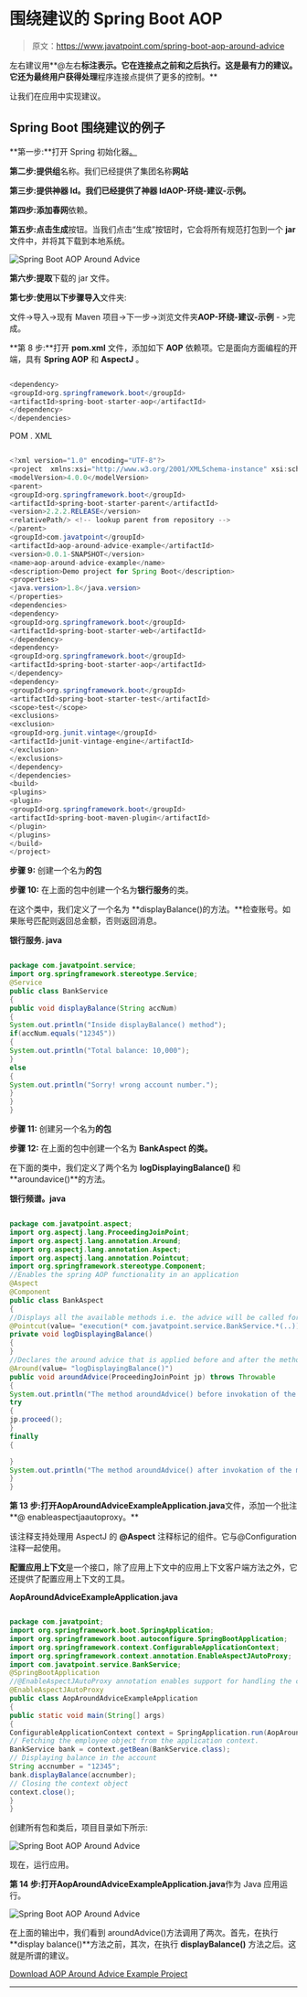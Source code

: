# 围绕建议的 Spring Boot AOP

> 原文：<https://www.javatpoint.com/spring-boot-aop-around-advice>

左右建议用**@左右**标注表示。它在连接点之前和之后执行。这是最有力的建议。它还为最终用户获得处理**程序连接点提供了更多的控制。**

让我们在应用中实现建议。

## Spring Boot 围绕建议的例子

**第一步:**打开 Spring 初始化器[。](https://start.spring.io)

**第二步:**提供**组**名称。我们已经提供了集团名称**网站**

**第三步:**提供**神器 Id。**我们已经提供了神器 Id**AOP-环绕-建议-示例。**

**第四步:**添加**春网**依赖。

**第五步:**点击**生成**按钮。当我们点击“生成”按钮时，它会将所有规范打包到一个 **jar** 文件中，并将其下载到本地系统。

![Spring Boot AOP Around Advice](../img/fc3fe37c745086ed92451c369bc85b97.png)

**第六步:提取**下载的 jar 文件。

**第七步:使用以下步骤导入**文件夹:

文件->导入->现有 Maven 项目->下一步->浏览文件夹**AOP-环绕-建议-示例** - >完成。

**第 8 步:**打开 **pom.xml** 文件，添加如下 **AOP** 依赖项。它是面向方面编程的开端，具有 **Spring AOP** 和 **AspectJ** 。

```java

<dependency>
<groupId>org.springframework.boot</groupId>
<artifactId>spring-boot-starter-aop</artifactId>
</dependency>
</dependencies>

```

POM . XML

```java

<?xml version="1.0" encoding="UTF-8"?>
<project  xmlns:xsi="http://www.w3.org/2001/XMLSchema-instance" xsi:schemaLocation="http://maven.apache.org/POM/4.0.0 https://maven.apache.org/xsd/maven-4.0.0.xsd">
<modelVersion>4.0.0</modelVersion>
<parent>
<groupId>org.springframework.boot</groupId>
<artifactId>spring-boot-starter-parent</artifactId>
<version>2.2.2.RELEASE</version>
<relativePath/> <!-- lookup parent from repository -->
</parent>
<groupId>com.javatpoint</groupId>
<artifactId>aop-around-advice-example</artifactId>
<version>0.0.1-SNAPSHOT</version>
<name>aop-around-advice-example</name>
<description>Demo project for Spring Boot</description>
<properties>
<java.version>1.8</java.version>
</properties>
<dependencies>
<dependency>
<groupId>org.springframework.boot</groupId>
<artifactId>spring-boot-starter-web</artifactId>
</dependency>
<dependency>
<groupId>org.springframework.boot</groupId>
<artifactId>spring-boot-starter-aop</artifactId>
</dependency>
<dependency>
<groupId>org.springframework.boot</groupId>
<artifactId>spring-boot-starter-test</artifactId>
<scope>test</scope>
<exclusions>
<exclusion>
<groupId>org.junit.vintage</groupId>
<artifactId>junit-vintage-engine</artifactId>
</exclusion>
</exclusions>
</dependency>
</dependencies>
<build>
<plugins>
<plugin>
<groupId>org.springframework.boot</groupId>
<artifactId>spring-boot-maven-plugin</artifactId>
</plugin>
</plugins>
</build>
</project>

```

**步骤 9:** 创建一个名为**的包**

**步骤 10:** 在上面的包中创建一个名为**银行服务**的类。

在这个类中，我们定义了一个名为 **displayBalance()的方法。**检查账号。如果账号匹配则返回总金额，否则返回消息。

**银行服务. java**

```java

package com.javatpoint.service;
import org.springframework.stereotype.Service;
@Service
public class BankService 
{
public void displayBalance(String accNum) 
{
System.out.println("Inside displayBalance() method");
if(accNum.equals("12345")) 
{
System.out.println("Total balance: 10,000");
}
else 
{
System.out.println("Sorry! wrong account number.");
}
}
}

```

**步骤 11:** 创建另一个名为**的包**

**步骤 12:** 在上面的包中创建一个名为 **BankAspect 的类。**

在下面的类中，我们定义了两个名为 **logDisplayingBalance()** 和**aroundavice()**的方法。

**银行频谱。java**

```java

package com.javatpoint.aspect;
import org.aspectj.lang.ProceedingJoinPoint;
import org.aspectj.lang.annotation.Around;
import org.aspectj.lang.annotation.Aspect;
import org.aspectj.lang.annotation.Pointcut;
import org.springframework.stereotype.Component;
//Enables the spring AOP functionality in an application
@Aspect
@Component
public class BankAspect
{
//Displays all the available methods i.e. the advice will be called for all the methods
@Pointcut(value= "execution(* com.javatpoint.service.BankService.*(..))")
private void logDisplayingBalance() 
{ 
}
//Declares the around advice that is applied before and after the method matching with a pointcut expression
@Around(value= "logDisplayingBalance()")
public void aroundAdvice(ProceedingJoinPoint jp) throws Throwable 
{
System.out.println("The method aroundAdvice() before invokation of the method " + jp.getSignature().getName() + " method");
try 
{
jp.proceed();
} 
finally 
{

}
System.out.println("The method aroundAdvice() after invokation of the method " + jp.getSignature().getName() + " method");
}
}

```

**第 13 步:**打开**AopAroundAdviceExampleApplication.java**文件，添加一个批注**@ enableaspectjaautoproxy。**

该注释支持处理用 AspectJ 的 **@Aspect** 注释标记的组件。它与@Configuration 注释一起使用。

**配置应用上下文**是一个接口，除了应用上下文中的应用上下文客户端方法之外，它还提供了配置应用上下文的工具。

**AopAroundAdviceExampleApplication.java**

```java

package com.javatpoint;
import org.springframework.boot.SpringApplication;
import org.springframework.boot.autoconfigure.SpringBootApplication;
import org.springframework.context.ConfigurableApplicationContext;
import org.springframework.context.annotation.EnableAspectJAutoProxy;
import com.javatpoint.service.BankService;
@SpringBootApplication
//@EnableAspectJAutoProxy annotation enables support for handling the components marked with @Aspect annotation. It is similar to tag in the xml configuration.
@EnableAspectJAutoProxy
public class AopAroundAdviceExampleApplication 
{
public static void main(String[] args) 
{
ConfigurableApplicationContext context = SpringApplication.run(AopAroundAdviceExampleApplication.class, args);
// Fetching the employee object from the application context.
BankService bank = context.getBean(BankService.class);
// Displaying balance in the account
String accnumber = "12345";
bank.displayBalance(accnumber);
// Closing the context object
context.close();
}
}

```

创建所有包和类后，项目目录如下所示:

![Spring Boot AOP Around Advice](../img/22be4167070696b9ddeab3fc7ee8eca4.png)

现在，运行应用。

**第 14 步:**打开**AopAroundAdviceExampleApplication.java**作为 Java 应用运行。

![Spring Boot AOP Around Advice](../img/5a8d7df742034af0554eb55eaee9e21a.png)

在上面的输出中，我们看到 aroundAdvice()方法调用了两次。首先，在执行**display balance()**方法之前，其次，在执行 **displayBalance()** 方法之后。这就是所谓的建议。

[Download AOP Around Advice Example Project](https://static.javatpoint.com/springboot/download/aop-around-advice-example.zip)

* * *